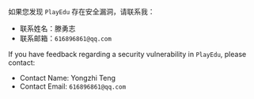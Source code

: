 如果您发现 `PlayEdu` 存在安全漏洞，请联系我：

+ 联系姓名：滕勇志
+ 联系邮箱：`616896861@qq.com`

If you have feedback regarding a security vulnerability in `PlayEdu`, please contact:

+ Contact Name: Yongzhi Teng
+ Contact Email: `616896861@qq.com`